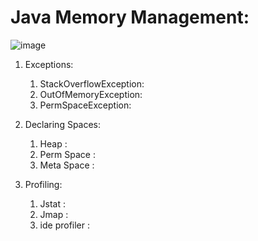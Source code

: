# Java Memory Management:

![image](https://github.com/sidharthdas/JavaCoreTopic/assets/36167954/bd2a29b9-6c6d-4ec6-b71b-9d25e8acad58)

1. Exceptions:
    1. StackOverflowException:
    2. OutOfMemoryException:
    3. PermSpaceException:

2. Declaring Spaces:
   1. Heap :
   2. Perm Space :
   3. Meta Space : 

3. Profiling:
   1. Jstat :
   2. Jmap :
   3. ide profiler :

   


